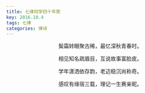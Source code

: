 ```yaml
---
title: 七律同学四十年聚
key: 2016.10.4
tags: 七律
categories: 律诗
---
```


<p align="center">鬓霜转眼聚古稀，最忆深秋青春时。
</p>
<p align="center">相见知名疏眉目，互说故事富脸皮。
</p>
<p align="center">学年潇洒依存韵，老迈稳沉尚称奇。
</p>
<p align="center">感叹有缘宿三载，理记一生赛亲昵。
</p>
